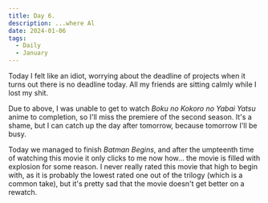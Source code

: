 ```yaml
---
title: Day 6.
description: ...where Al 
date: 2024-01-06
tags: 
  - Daily
  - January
---
```

Today I felt like an idiot, worrying about the deadline of projects when it turns out there is no deadline today. All my friends are sitting calmly while I lost my shit.

Due to above, I was unable to get to watch *Boku no Kokoro no Yabai Yatsu* anime to completion, so I'll miss the premiere of the second season. It's a shame, but I can catch up the day after tomorrow, because tomorrow I'll be busy.

Today we managed to finish *Batman Begins*, and after the umpteenth time of watching this movie it only clicks to me now how... the movie is filled with explosion for some reason. I never really rated this movie that high to begin with, as it is probably the lowest rated one out of the trilogy (which is a common take), but it's pretty sad that the movie doesn't get better on a rewatch.